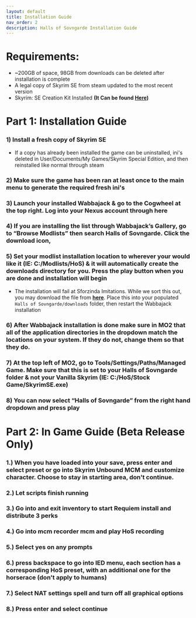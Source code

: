 ```yaml
---
layout: default
title: Installation Guide
nav_order: 2
description: Halls of Sovngarde Installation Guide
---
```


# **Requirements:**

- ~200GB of space, 98GB from downloads can be deleted after installation is complete 
- A legal copy of Skyrim SE from steam updated to the most recent version
- Skyrim: SE Creation Kit Installed **(It Can be found [Here](https://store.steampowered.com/app/1946180/Skyrim_Special_Edition_Creation_Kit/))**

# **Part 1: Installation Guide**

### 1) Install a fresh copy of Skyrim SE

- If a copy has already been installed the game can be uninstalled, ini's deleted in User/Documents/My Games/Skyrim Special Edition, and then reinstalled like normal through steam

### 2) Make sure the game has been ran at least once to the main menu to generate the required fresh ini's

### 3) Launch your installed Wabbajack & go to the Cogwheel at the top right. Log into your Nexus account through here

### 4) If you are installing the list through Wabbajack’s Gallery, go to “Browse Modlists” then search Halls of Sovngarde. Click the download icon,

### 5) Set your modlist installation location to wherever your would like it (IE: C:/Modlists/HoS) & it will automatically create the downloads directory for you. Press the play button when you are done and installation will begin

- The installation will fail at Sforzinda Imitations. While we sort this out, you may download the file from **[here](https://drive.google.com/file/d/1yj9cxN0MAFQVuOpDNg2NJl0BAZHZm7CZ/edit)**. Place this into your populated `Halls of Sovngarde/downloads` folder, then restart the Wabbajack installation

### 6) After Wabbajack installation is done make sure in MO2 that all of the application directories in the dropdown match the locations on your system. If they do not, change them so that they do.

### 7) At the top left of MO2, go to Tools/Settings/Paths/Managed Game. Make sure that this is set to your Halls of Sovngarde folder & not your Vanilla Skyrim (IE: C:/HoS/Stock Game/SkyrimSE.exe)

### 8) You can now select “Halls of Sovngarde” from the right hand dropdown and press play

# **Part 2: In Game Guide (Beta Release Only)**

### 1.) When you have loaded into your save, press enter and select preset or go into Skyrim Unbound MCM and customize character. Choose to stay in starting area, don't continue.

### 2.) Let scripts finish running

### 3.) Go into and exit inventory to start Requiem install and distribute 3 perks

### 4.) Go into mcm recorder mcm and play HoS recording

### 5.) Select yes on any prompts

### 6.) press backspace to go into IED menu, each section has a corresponding HoS preset, with an additional one for the horserace (don't apply to humans)

### 7.) Select NAT settings spell and turn off all graphical options

### 8.) Press enter and select continue
